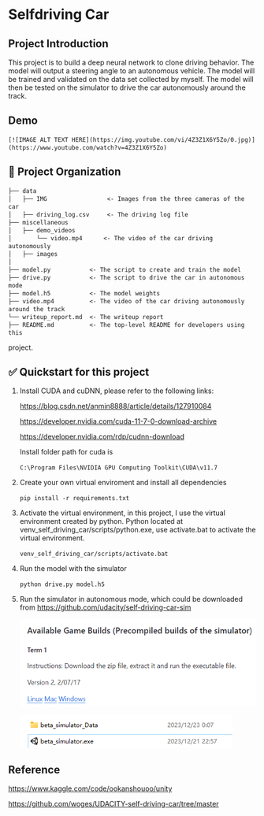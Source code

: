 # Selfdriving Car

## Project Introduction

This project is to build a deep neural network to clone driving behavior. The model will output a steering angle to an autonomous vehicle. The model will be trained and validated on the data set collected by myself. The model will then be tested on the simulator to drive the car autonomously around the track.

## Demo

    [![IMAGE ALT TEXT HERE](https://img.youtube.com/vi/4Z3Z1X6Y5Zo/0.jpg)](https://www.youtube.com/watch?v=4Z3Z1X6Y5Zo)

## 📂 Project Organization

    ├── data
    │   ├── IMG                 <- Images from the three cameras of the car
    │   ├── driving_log.csv     <- The driving log file
    ├── miscellaneous
    │   ├── demo_videos
    │       └── video.mp4      <- The video of the car driving autonomously 
    │   ├── images
    │
    ├── model.py           <- The script to create and train the model
    ├── drive.py           <- The script to drive the car in autonomous mode
    ├── model.h5           <- The model weights
    ├── video.mp4          <- The video of the car driving autonomously around the track
    └── writeup_report.md  <- The writeup report
    ├── README.md          <- The top-level README for developers using this 
project.

## ✅ Quickstart for this project

1. Install CUDA and cuDNN, please refer to the following links:

   <https://blog.csdn.net/anmin8888/article/details/127910084>

   <https://developer.nvidia.com/cuda-11-7-0-download-archive>

   <https://developer.nvidia.com/rdp/cudnn-download>

    Install folder path for cuda is

    `C:\Program Files\NVIDIA GPU Computing Toolkit\CUDA\v11.7`
2. Create your own virtual enviroment and install all dependencies

   `pip install -r requirements.txt`
3. Activate the virtual environment, in this project, I use the virtual   environment created by python. Python located at venv_self_driving_car/scripts/python.exe, use activate.bat to activate the virtual environment.

   `venv_self_driving_car/scripts/activate.bat`
4. Run the model with the simulator

   `python drive.py model.h5`
5. Run the simulator in autonomous mode, which could be downloaded from <https://github.com/udacity/self-driving-car-sim>

   ![Alt text](miscellaneous/images/downloadlinksimulator.png)

   ![Alt text](miscellaneous/images/simulator.png)

## Reference

<https://www.kaggle.com/code/ookanshouoo/unity>

<https://github.com/woges/UDACITY-self-driving-car/tree/master>
